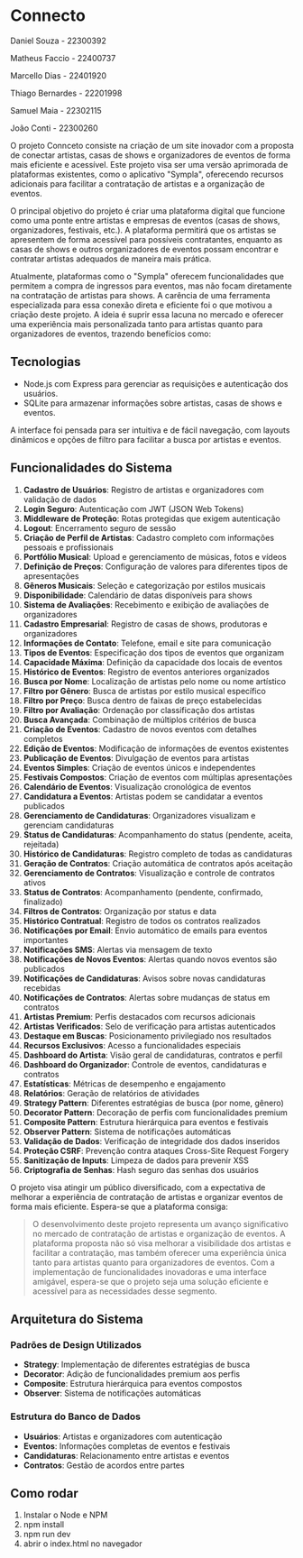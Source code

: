 Connecto
========

Daniel Souza - 22300392

Matheus Faccio - 22400737

Marcello Dias - 22401920
 
Thiago Bernardes - 22201998

Samuel Maia - 22302115

João Conti - 22300260

O projeto Connceto consiste na criação de um site inovador com a proposta de conectar artistas, casas de shows e organizadores de eventos de forma mais eficiente e acessível. Este projeto visa ser uma versão aprimorada de plataformas existentes, como o aplicativo "Sympla", oferecendo recursos adicionais para facilitar a contratação de artistas e a organização de eventos.


O principal objetivo do projeto é criar uma plataforma digital que funcione como uma ponte entre artistas e empresas de eventos (casas de shows, organizadores, festivais, etc.). A plataforma permitirá que os artistas se apresentem de forma acessível para possíveis contratantes, enquanto as casas de shows e outros organizadores de eventos possam encontrar e contratar artistas adequados de maneira mais prática.


Atualmente, plataformas como o "Sympla" oferecem funcionalidades que permitem a compra de ingressos para eventos, mas não focam diretamente na contratação de artistas para shows. A carência de uma ferramenta especializada para essa conexão direta e eficiente foi o que motivou a criação deste projeto. A ideia é suprir essa lacuna no mercado e oferecer uma experiência mais personalizada tanto para artistas quanto para organizadores de eventos, trazendo benefícios como:


## Tecnologias

* Node.js com Express para gerenciar as requisições e autenticação dos usuários.
* SQLite para armazenar informações sobre artistas, casas de shows e eventos.

A interface foi pensada para ser intuitiva e de fácil navegação, com layouts dinâmicos e opções de filtro para facilitar a busca por artistas e eventos.

## Funcionalidades do Sistema

1. **Cadastro de Usuários**: Registro de artistas e organizadores com validação de dados
2. **Login Seguro**: Autenticação com JWT (JSON Web Tokens)
3. **Middleware de Proteção**: Rotas protegidas que exigem autenticação
4. **Logout**: Encerramento seguro de sessão
5. **Criação de Perfil de Artistas**: Cadastro completo com informações pessoais e profissionais
6. **Portfólio Musical**: Upload e gerenciamento de músicas, fotos e vídeos
7. **Definição de Preços**: Configuração de valores para diferentes tipos de apresentações
8. **Gêneros Musicais**: Seleção e categorização por estilos musicais
9. **Disponibilidade**: Calendário de datas disponíveis para shows
10. **Sistema de Avaliações**: Recebimento e exibição de avaliações de organizadores
11. **Cadastro Empresarial**: Registro de casas de shows, produtoras e organizadores
12. **Informações de Contato**: Telefone, email e site para comunicação
13. **Tipos de Eventos**: Especificação dos tipos de eventos que organizam
14. **Capacidade Máxima**: Definição da capacidade dos locais de eventos
15. **Histórico de Eventos**: Registro de eventos anteriores organizados
16. **Busca por Nome**: Localização de artistas pelo nome ou nome artístico
17. **Filtro por Gênero**: Busca de artistas por estilo musical específico
18. **Filtro por Preço**: Busca dentro de faixas de preço estabelecidas
19. **Filtro por Avaliação**: Ordenação por classificação dos artistas
20. **Busca Avançada**: Combinação de múltiplos critérios de busca
21. **Criação de Eventos**: Cadastro de novos eventos com detalhes completos
22. **Edição de Eventos**: Modificação de informações de eventos existentes
23. **Publicação de Eventos**: Divulgação de eventos para artistas
24. **Eventos Simples**: Criação de eventos únicos e independentes
25. **Festivais Compostos**: Criação de eventos com múltiplas apresentações
26. **Calendário de Eventos**: Visualização cronológica de eventos
27. **Candidatura a Eventos**: Artistas podem se candidatar a eventos publicados
28. **Gerenciamento de Candidaturas**: Organizadores visualizam e gerenciam candidaturas
29. **Status de Candidaturas**: Acompanhamento do status (pendente, aceita, rejeitada)
30. **Histórico de Candidaturas**: Registro completo de todas as candidaturas
31. **Geração de Contratos**: Criação automática de contratos após aceitação
32. **Gerenciamento de Contratos**: Visualização e controle de contratos ativos
33. **Status de Contratos**: Acompanhamento (pendente, confirmado, finalizado)
34. **Filtros de Contratos**: Organização por status e data
35. **Histórico Contratual**: Registro de todos os contratos realizados
36. **Notificações por Email**: Envio automático de emails para eventos importantes
37. **Notificações SMS**: Alertas via mensagem de texto
38. **Notificações de Novos Eventos**: Alertas quando novos eventos são publicados
39. **Notificações de Candidaturas**: Avisos sobre novas candidaturas recebidas
40. **Notificações de Contratos**: Alertas sobre mudanças de status em contratos
41. **Artistas Premium**: Perfis destacados com recursos adicionais
42. **Artistas Verificados**: Selo de verificação para artistas autenticados
43. **Destaque em Buscas**: Posicionamento privilegiado nos resultados
44. **Recursos Exclusivos**: Acesso a funcionalidades especiais
45. **Dashboard do Artista**: Visão geral de candidaturas, contratos e perfil
46. **Dashboard do Organizador**: Controle de eventos, candidaturas e contratos
47. **Estatísticas**: Métricas de desempenho e engajamento
48. **Relatórios**: Geração de relatórios de atividades
49. **Strategy Pattern**: Diferentes estratégias de busca (por nome, gênero)
50. **Decorator Pattern**: Decoração de perfis com funcionalidades premium
51. **Composite Pattern**: Estrutura hierárquica para eventos e festivais
52. **Observer Pattern**: Sistema de notificações automáticas
53. **Validação de Dados**: Verificação de integridade dos dados inseridos
54. **Proteção CSRF**: Prevenção contra ataques Cross-Site Request Forgery
55. **Sanitização de Inputs**: Limpeza de dados para prevenir XSS
56. **Criptografia de Senhas**: Hash seguro das senhas dos usuários

O projeto visa atingir um público diversificado, com a expectativa de melhorar a experiência de contratação de artistas e organizar eventos de forma mais eficiente. Espera-se que a plataforma consiga:

> O desenvolvimento deste projeto representa um avanço significativo no mercado de contratação de artistas e organização de eventos. A plataforma proposta não só visa melhorar a visibilidade dos artistas e facilitar a contratação, mas também oferecer uma experiência única tanto para artistas quanto para organizadores de eventos. Com a implementação de funcionalidades inovadoras e uma interface amigável, espera-se que o projeto seja uma solução eficiente e acessível para as necessidades desse segmento.

## Arquitetura do Sistema

### Padrões de Design Utilizados
- **Strategy**: Implementação de diferentes estratégias de busca
- **Decorator**: Adição de funcionalidades premium aos perfis
- **Composite**: Estrutura hierárquica para eventos compostos
- **Observer**: Sistema de notificações automáticas

### Estrutura do Banco de Dados
- **Usuários**: Artistas e organizadores com autenticação
- **Eventos**: Informações completas de eventos e festivais
- **Candidaturas**: Relacionamento entre artistas e eventos
- **Contratos**: Gestão de acordos entre partes

## Como rodar
1. Instalar o Node e NPM
2. npm install
3. npm run dev
4. abrir o index.html no navegador

